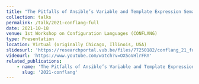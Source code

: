 ```yaml
---
title: "The Pitfalls of Ansible’s Variable and Template Expression Semantics (full-length presentation)"
collection: talks
permalink: /talk/2021-conflang-full
date: 2021-10-18
venue: 1st Workshop on Configuration Languages (CONFLANG)
type: Presentation
location: Virtual (originally Chicago, Illinois, USA)
slidesurl: 'https://researchportal.vub.be/files/77250182/conflang_21_full.pdf'
videourl: 'https://www.youtube.com/watch?v=OX5oVHlrFRY'
related_publications:
    - name: 'The Pitfalls of Ansible’s Variable and Template Expression Semantics'
      slug: '2021-conflang'
---
```

